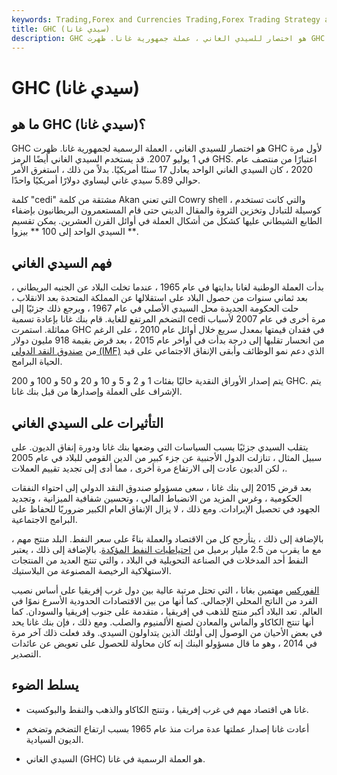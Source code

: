 ```yaml
---
keywords: Trading,Forex and Currencies Trading,Forex Trading Strategy and Education,Strategy and Education
title: GHC (سيدي غانا)
description: GHC هو اختصار للسيدي الغاني ، عملة جمهورية غانا. ظهرت GHC لأول مرة في 3 يوليو 2007.
---
```


# GHC (سيدي غانا)
## ما هو GHC (سيدي غانا)؟

GHC هو اختصار للسيدي الغاني ، العملة الرسمية لجمهورية غانا. ظهرت GHC لأول مرة في 1 يوليو 2007. قد يستخدم السيدي الغاني أيضًا الرمز GHS. اعتبارًا من منتصف عام 2020 ، كان السيدي الغاني الواحد يعادل 17 سنتًا أمريكيًا. بدلاً من ذلك ، استغرق الأمر حوالي 5.89 سيدي غاني ليساوي دولارًا أمريكيًا واحدًا.

كلمة "cedi" مشتقة من كلمة Akan التي تعني Cowry shell ، والتي كانت تستخدم كوسيلة للتبادل وتخزين الثروة والمقال الديني حتى قام المستعمرون البريطانيون بإضفاء الطابع الشيطاني عليها كشكل من أشكال العملة في أوائل القرن العشرين. يمكن تقسيم السيدي الواحد إلى 100 ** بيزوا **.

## فهم السيدي الغاني

بدأت العملة الوطنية لغانا بدايتها في عام 1965 ، عندما تخلت البلاد عن الجنيه البريطاني ، بعد ثماني سنوات من حصول البلاد على استقلالها عن المملكة المتحدة بعد الانقلاب ، حلت الحكومة الجديدة محل السيدي الأصلي في عام 1967 ، ويرجع ذلك جزئيًا إلى التضخم المرتفع للغاية. قام بنك غانا بإعادة تسمية cedi مرة أخرى في عام 2007 لأسباب مماثلة. استمرت GHC في فقدان قيمتها بمعدل سريع خلال أوائل عام 2010 ، على الرغم من انحسار تقلبها إلى درجة بدأت في أواخر عام 2015 ، بعد قرض بقيمة 918 مليون دولار من [صندوق النقد الدولي (IMF)](/imf) الذي دعم نمو الوظائف وأبقى الإنفاق الاجتماعي على قيد الحياة البرامج.

يتم إصدار الأوراق النقدية حاليًا بفئات 1 و 2 و 5 و 10 و 20 و 50 و 100 و 200 GHC. يتم الإشراف على العملة وإصدارها من قبل بنك غانا.

## التأثيرات على السيدي الغاني

يتقلب السيدي جزئيًا بسبب السياسات التي وضعها بنك غانا ودورة إنفاق الديون. على سبيل المثال ، تنازلت الدول الأجنبية عن جزء كبير من الدين القومي للبلاد في عام 2005 ، لكن الديون عادت إلى الارتفاع مرة أخرى ، مما أدى إلى تجديد تقييم العملات.

بعد قرض 2015 إلى بنك غانا ، سعى مسؤولو صندوق النقد الدولي إلى احتواء النفقات الحكومية ، وغرس المزيد من الانضباط المالي ، وتحسين شفافية الميزانية ، وتجديد الجهود في تحصيل الإيرادات. ومع ذلك ، لا يزال الإنفاق العام الكبير ضروريًا للحفاظ على البرامج الاجتماعية.

بالإضافة إلى ذلك ، يتأرجح كل من الاقتصاد والعملة بناءً على سعر النفط. البلد منتج مهم ، مع ما يقرب من 2.5 مليار برميل من [احتياطيات النفط المؤكدة](/oil-reserves). بالإضافة إلى ذلك ، يعتبر النفط أحد المدخلات في الصناعة التحويلية في البلاد ، والتي تنتج العديد من المنتجات الاستهلاكية الرخيصة المصنوعة من البلاستيك.

[الفوركس](/forex) مهتمين بغانا ، التي تحتل مرتبة عالية بين دول غرب إفريقيا على أساس نصيب الفرد من الناتج المحلي الإجمالي. كما أنها من بين الاقتصادات الحدودية الأسرع نموًا في العالم. تعد البلاد أكبر منتج للذهب في إفريقيا ، متقدمة على جنوب إفريقيا والسودان. كما أنها تنتج الكاكاو والماس والمعادن لصنع الألمنيوم والصلب. ومع ذلك ، فإن بنك غانا يحد في بعض الأحيان من الوصول إلى أولئك الذين يتداولون السيدي. وقد فعلت ذلك آخر مرة في 2014 ، وهو ما قال مسؤولو البنك إنه كان محاولة للحصول على تعويض عن عائدات التصدير.

## يسلط الضوء

- غانا هي اقتصاد مهم في غرب إفريقيا ، وتنتج الكاكاو والذهب والنفط والبوكسيت.

- أعادت غانا إصدار عملتها عدة مرات منذ عام 1965 بسبب ارتفاع التضخم وتضخم الديون السيادية.

- السيدي الغاني (GHC) هو العملة الرسمية في غانا.

